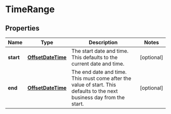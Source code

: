 
# TimeRange

## Properties
Name | Type | Description | Notes
------------ | ------------- | ------------- | -------------
**start** | [**OffsetDateTime**](OffsetDateTime.md) | The start date and time. This defaults to the current date and time. |  [optional]
**end** | [**OffsetDateTime**](OffsetDateTime.md) | The end date and time. This must come after the value of start. This defaults to the next business day from the start. |  [optional]



